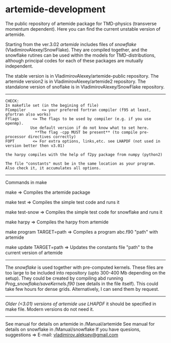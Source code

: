 # artemide-development
The public repository of artemide package for TMD-physics (transverse momentum dependent).
Here you can find the current unstable version of artemide.

Starting from the ver.3.02 _artemide_ includes files of _snowflake_ (VladimirovAlexey/SnowFlake). They are compiled together, and the snowflake rutines can be used within the models for TMD-distributions, although principal codes for each of these packages are mutually independent.

The stable version is in VladimirovAlexey/artemide-public repository.
The artemide version2 is in VladimirovAlexey/artemide2 repository.
The standalone version of snoflake is in VladimirovAlexey/SnowFlake repository.

------------------------------------------------------------------------------------------------------
	CHECK:
	In makefile set (in the begining of file)
	FCompiler    	<= your prefered fortran compiler (f95 at least, gfortran also works)
	Fflags		<= The flags to be used by compiler (e.g. if you use openmp). 
 			   Use default version if do not know what to set here. 
       			 **The flag -cpp MUST be present** (to compile pre-processor directives correctly)
	FOPT		<= For extra options, links,etc. see LHAPDF (not used in version better then v3.01)
	
	the harpy compiles with the help of f2py package from numpy (python2)
	
	The file "constants" must be in the same location as your program. Also check it, it accumulates all options.

------------------------------------------------------------------------------------------------------

Commands in make

make
=> Compiles the artemide package

make test
=> Compiles the simple test code and runs it

make test-snow
=> Compiles the simple test code for snowflake and runs it

make harpy
=> Compiles the harpy from artemide

make program TARGET=path
=> Compiles a program abc.f90 "path" with artemide

make update TARGET=path
=> Updates the constants file "path" to the current version of artemide

------------------------------------------------------------------------------------------------------

The _snowflake_ is used together with pre-computed kernels. These files are too large to be included into repository (upto 300-400 Mb depending on the setup). They could be created by compiling abd running _Prog_snowflake/saveKernels.f90_ (see details in the file itself). This could take few hours for dense grids. Alternatively, I can send them by request.

------------------------------------------------------------------------------------------------------

*Older (<3.01) versions of artemide use LHAPDF* it should be specified in make file. Modern versions do not need it.

-------------------------------------------------------------------------------------------------------
See manual for details on artemide  in /Manual/artemide
See manual for details on snowflake  in /Manual/snowflake
If you have quesions, suggestions => E-mail: vladimirov.aleksey@gmail.com


